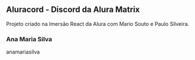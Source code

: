 ## Aluracord - Discord da Alura Matrix
Projeto criado na Imersão React da Alura com Mario Souto e Paulo Silveira.


### Ana Maria Silva
anamariasilva
